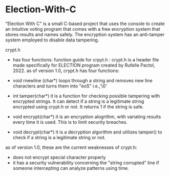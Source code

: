 # Election-With-C
"Election With C" is a small C-based project that uses the console to create an intuitive voting program that comes with a free encryption system that stores results and names safely. The encryption system has an anti-tamper system employed to disable data tampering. 

crypt.h
- has four functions:
function guide for crpyt.h :
crypt.h is a header file made specifically for ELECTION program created by Rufelle Pactol, 2022.
as of version 1.0, crypt.h has four functions:

- void rnewline (char*)
	loops through a string and removes new line characters and turns them into "eoS" i.e.,'\0'

- int tamper(char*)
	it is a function for checking possible tampering with encrypted strings. It can detect if a string is a legitimate string encrypted using
	crypt.h or not. It returns 1 if the string is safe.

- void encrypt(char*)
	it is an encryption alogrithm, with variating results every time it is used. This is to limit security breaches.
	
- void decrypt(char*)
	it is a decryption algorithm and utilizes tamper() to check if a string is a legitimate string or not. 


as of version 1.0, these are the current weaknesses of crypt.h:
- does not encrypt special character properly
- it has a security vulnerability concerning the "string corrupted" line if someone intercepting can analyze patterns using time.

